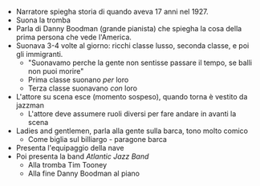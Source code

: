 - Narratore spiegha storia di quando aveva 17 anni nel 1927.
- Suona la tromba
- Parla di Danny Boodman (grande pianista) che spiegha la cosa della prima persona che vede l'America.
- Suonava 3-4 volte al giorno: ricchi classe lusso, seconda classe, e poi gli immigranti.
  - "Suonavamo perche la gente non sentisse passare il tempo, se balli non puoi morire"
  - Prima classe suonano *per* loro
  - Terza classe suonavano *con* loro
- L'attore su scena esce (momento sospeso), quando torna è vestito da jazzman
  - L'attore deve assumere ruoli diversi per fare andare in avanti la scena
- Ladies and gentlemen, parla alla gente sulla barca, tono molto comico
  - Come biglia sul billiargo - paragone barca
- Presenta l'equipaggio della nave
- Poi presenta la band *Atlantic Jazz Band*
  - Alla tromba Tim Tooney
  - Alla fine Danny Boodman al piano
